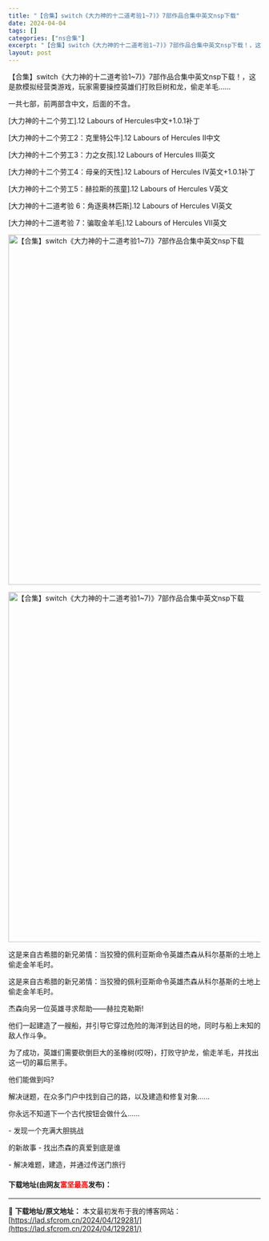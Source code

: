 ```yaml
---
title: "【合集】switch《大力神的十二道考验1~7)》7部作品合集中英文nsp下载"
date: 2024-04-04
tags: []
categories: ["ns合集"]
excerpt: "【合集】switch《大力神的十二道考验1~7)》7部作品合集中英文nsp下载！，这是款模拟经营类游戏，玩家需要操控英雄们打败巨树和龙，偷走羊毛&hellip;&hellip; 一共七部，前两部含中文，后面的不含。 [大力神的十二个劳工].12 Labours of Hercules中文+1.0.1&hellip;"
layout: post
---
```


 <p>【合集】switch《大力神的十二道考验1~7)》7部作品合集中英文nsp下载！，这是款模拟经营类游戏，玩家需要操控英雄们打败巨树和龙，偷走羊毛&hellip;&hellip;</p> <p>一共七部，前两部含中文，后面的不含。</p> <p>[大力神的十二个劳工].12 Labours of Hercules中文+1.0.1补丁</p> <p>[大力神的十二个劳工2：克里特公牛].12 Labours of Hercules II中文</p> <p>[大力神的十二个劳工3：力之女孩].12 Labours of Hercules III英文</p> <p>[大力神的十二个劳工4：母亲的天性].12 Labours of Hercules IV英文+1.0.1补丁</p> <p>[大力神的十二个劳工5：赫拉斯的孩童].12 Labours of Hercules V英文</p> <p>[大力神的十二道考验 6：角逐奥林匹斯].12 Labours of Hercules VI英文</p> <p>[大力神的十二道考验 7：骗取金羊毛].12 Labours of Hercules VII英文</p> <p><img align="" border="0" src="https://lad.sfcrom.cn/wp-content/uploads/2024/04/20240404_660ec29db45a8.webp" width="700" alt="【合集】switch《大力神的十二道考验1~7)》7部作品合集中英文nsp下载" /></p> <p><img align="" border="0" src="https://lad.sfcrom.cn/wp-content/uploads/2024/04/20240404_660ec29e388c7.webp" width="700" alt="【合集】switch《大力神的十二道考验1~7)》7部作品合集中英文nsp下载" /></p> <p>这是来自古希腊的新兄弟情：当狡猾的佩利亚斯命令英雄杰森从科尔基斯的土地上偷走金羊毛时。</p> <p>这是来自古希腊的新兄弟情：当狡猾的佩利亚斯命令英雄杰森从科尔基斯的土地上偷走金羊毛时。</p> <p>杰森向另一位英雄寻求帮助&mdash;&mdash;赫拉克勒斯!</p> <p>他们一起建造了一艘船，并引导它穿过危险的海洋到达目的地，同时与船上未知的敌人作斗争。</p> <p>为了成功，英雄们需要砍倒巨大的圣橡树(哎呀)，打败守护龙，偷走羊毛，并找出这一切的幕后黑手。</p> <p>他们能做到吗?</p> <p>解决谜题，在众多门户中找到自己的路，以及建造和修复对象......</p> <p>你永远不知道下一个古代按钮会做什么......</p> <p>- 发现一个充满大胆挑战</p> <p>的新故事 - 找出杰森的真爱到底是谁</p> <p>- 解决难题，建造，并通过传送门旅行</p> <p><h4>下载地址(由网友<font color="red">富坚最高</font>发布)：</h4></p> 

---
📖 **下载地址/原文地址：** 本文最初发布于我的博客网站：[https://lad.sfcrom.cn/2024/04/129281/](https://lad.sfcrom.cn/2024/04/129281/)
